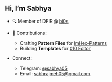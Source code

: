 ## Hi, I’m Sabhya

- 🔍 Member of DFIR @ [bi0s](https://github.com/teambi0s) 
- 💼 Contributions:
  - Crafting **Pattern Files** for [ImHex-Patterns](https://github.com/WerWolv/ImHex-Patterns)
  - Building **Templates** for [010 Editor](https://www.sweetscape.com/010editor/repository/templates/)

- Connect:
  - Telegram: [@sabhya05](https://t.me/sabhya05)
  - Email: [sabhrajmeh05@gmail.com](mailto:sabhrajmeh05@gmail.com)
